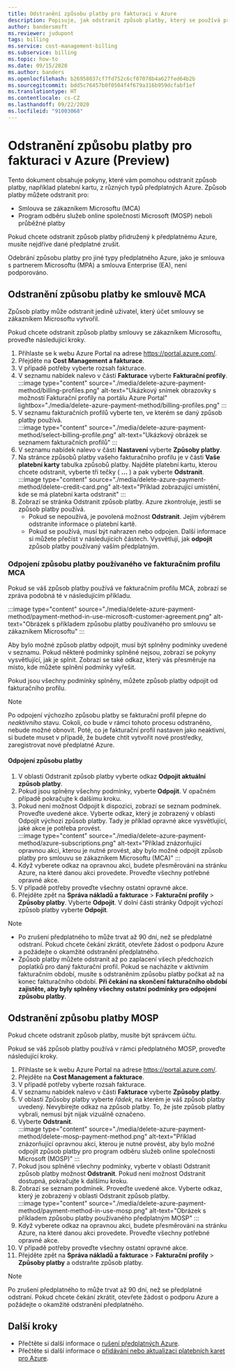 ```yaml
---
title: Odstranění způsobu platby pro fakturaci v Azure
description: Popisuje, jak odstranit způsob platby, který se používá pro předplatné Azure.
author: bandersmsft
ms.reviewer: judupont
tags: billing
ms.service: cost-management-billing
ms.subservice: billing
ms.topic: how-to
ms.date: 09/15/2020
ms.author: banders
ms.openlocfilehash: b26958037cf7fd752c6cf07078b4a627fed64b2b
ms.sourcegitcommit: bdd5c76457b0f0504f4f679a316b959dcfabf1ef
ms.translationtype: HT
ms.contentlocale: cs-CZ
ms.lasthandoff: 09/22/2020
ms.locfileid: "91003068"
---
```

# <a name="delete-an-azure-billing-payment-method-preview"></a>Odstranění způsobu platby pro fakturaci v Azure (Preview)

Tento dokument obsahuje pokyny, které vám pomohou odstranit způsob platby, například platební kartu, z různých typů předplatných Azure. Způsob platby můžete odstranit pro:

- Smlouva se zákazníkem Microsoftu (MCA)
- Program odběru služeb online společnosti Microsoft (MOSP) neboli průběžné platby

Pokud chcete odstranit způsob platby přidružený k předplatnému Azure, musíte nejdříve dané předplatné zrušit.

Odebrání způsobu platby pro jiné typy předplatného Azure, jako je smlouva s partnerem Microsoftu (MPA) a smlouva Enterprise (EA), není podporováno.

## <a name="delete-an-mca-payment-method"></a>Odstranění způsobu platby ke smlouvě MCA

Způsob platby může odstranit jedině uživatel, který účet smlouvy se zákazníkem Microsoftu vytvořil.

Pokud chcete odstranit způsob platby smlouvy se zákazníkem Microsoftu, proveďte následující kroky.

1. Přihlaste se k webu Azure Portal na adrese https://portal.azure.com/.
1. Přejděte na **Cost Management a fakturace**.
1. V případě potřeby vyberte rozsah fakturace.
1. V seznamu nabídek nalevo v části **Fakturace** vyberte **Fakturační profily**.  
    :::image type="content" source="./media/delete-azure-payment-method/billing-profiles.png" alt-text="Ukázkový snímek obrazovky s možností Fakturační profily na portálu Azure Portal" lightbox="./media/delete-azure-payment-method/billing-profiles.png" :::
1. V seznamu fakturačních profilů vyberte ten, ve kterém se daný způsob platby používá.  
    :::image type="content" source="./media/delete-azure-payment-method/select-billing-profile.png" alt-text="Ukázkový obrázek se seznamem fakturačních profilů" :::
1. V seznamu nabídek nalevo v části **Nastavení** vyberte **Způsoby platby**.
1. Na stránce způsobů platby vašeho fakturačního profilu je v části **Vaše platební karty** tabulka způsobů platby. Najděte platební kartu, kterou chcete odstranit, vyberte tři tečky ( **...** ) a pak vyberte **Odstranit**.  
    :::image type="content" source="./media/delete-azure-payment-method/delete-credit-card.png" alt-text="Příklad zobrazující umístění, kde se má platební karta odstranit" :::
1. Zobrazí se stránka Odstranit způsob platby. Azure zkontroluje, jestli se způsob platby používá.
    - Pokud se nepoužívá, je povolená možnost **Odstranit**. Jejím výběrem odstraníte informace o platební kartě.
    - Pokud se používá, musí být nahrazen nebo odpojen. Další informace si můžete přečíst v následujících částech. Vysvětlují, jak **odpojit** způsob platby používaný vaším předplatným.

### <a name="detach-payment-method-used-by-an-mca-billing-profile"></a>Odpojení způsobu platby používaného ve fakturačním profilu MCA

Pokud se váš způsob platby používá ve fakturačním profilu MCA, zobrazí se zpráva podobná té v následujícím příkladu.

:::image type="content" source="./media/delete-azure-payment-method/payment-method-in-use-microsoft-customer-agreement.png" alt-text="Obrázek s příkladem způsobu platby používaného pro smlouvu se zákazníkem Microsoftu" :::

Aby bylo možné způsob platby odpojit, musí být splněny podmínky uvedené v seznamu. Pokud některé podmínky splněné nejsou, zobrazí se pokyny vysvětlující, jak je splnit. Zobrazí se také odkaz, který vás přesměruje na místo, kde můžete splnění podmínky vyřešit.

Pokud jsou všechny podmínky splněny, můžete způsob platby odpojit od fakturačního profilu.

> [!NOTE]
> Po odpojení výchozího způsobu platby se fakturační profil přepne do _neaktivního_ stavu. Cokoli, co bude v rámci tohoto procesu odstraněno, nebude možné obnovit. Poté, co je fakturační profil nastaven jako neaktivní, si budete muset v případě, že budete chtít vytvořit nové prostředky, zaregistrovat nové předplatné Azure.

#### <a name="to-detach-a-payment-method"></a>Odpojení způsobu platby

1. V oblasti Odstranit způsob platby vyberte odkaz **Odpojit aktuální způsob platby**.
1. Pokud jsou splněny všechny podmínky, vyberte **Odpojit**. V opačném případě pokračujte k dalšímu kroku.
1. Pokud není možnost Odpojit k dispozici, zobrazí se seznam podmínek. Proveďte uvedené akce. Vyberte odkaz, který je zobrazený v oblasti Odpojit výchozí způsob platby. Tady je příklad opravné akce vysvětlující, jaké akce je potřeba provést.  
    :::image type="content" source="./media/delete-azure-payment-method/azure-subscriptions.png" alt-text="Příklad znázorňující opravnou akci, kterou je nutné provést, aby bylo možné odpojit způsob platby pro smlouvu se zákazníkem Microsoftu (MCA)" :::
1. Když vyberete odkaz na opravnou akci, budete přesměrováni na stránku Azure, na které danou akci provedete. Proveďte všechny potřebné opravné akce.
1. V případě potřeby proveďte všechny ostatní opravné akce.
1. Přejděte zpět na **Správa nákladů a fakturace** > **Fakturační profily** > **Způsoby platby**. Vyberte **Odpojit**. V dolní části stránky Odpojit výchozí způsob platby vyberte **Odpojit**.

> [!NOTE]
> - Po zrušení předplatného to může trvat až 90 dní, než se předplatné odstraní. Pokud chcete čekání zkrátit, otevřete žádost o podporu Azure a požádejte o okamžité odstranění předplatného.
> - Způsob platby můžete odstranit až po zaplacení všech předchozích poplatků pro daný fakturační profil. Pokud se nacházíte v aktivním fakturačním období, musíte s odstraněním způsobu platby počkat až na konec fakturačního období. **Při čekání na skončení fakturačního období zajistěte, aby byly splněny všechny ostatní podmínky pro odpojení způsobu platby**.

## <a name="delete-a-mosp-payment-method"></a>Odstranění způsobu platby MOSP

Pokud chcete odstranit způsob platby, musíte být správcem účtu.

Pokud se váš způsob platby používá v rámci předplatného MOSP, proveďte následující kroky.

1. Přihlaste se k webu Azure Portal na adrese https://portal.azure.com/.
1. Přejděte na **Cost Management a fakturace**.
1. V případě potřeby vyberte rozsah fakturace.
1. V seznamu nabídek nalevo v části **Fakturace** vyberte **Způsoby platby**.
1. V oblasti Způsoby platby vyberte _řádek_, na kterém je váš způsob platby uvedený. Nevybírejte odkaz na způsob platby. To, že jste způsob platby vybrali, nemusí být nijak vizuálně označeno.
1. Vyberte **Odstranit**.  
    :::image type="content" source="./media/delete-azure-payment-method/delete-mosp-payment-method.png" alt-text="Příklad znázorňující opravnou akci, kterou je nutné provést, aby bylo možné odpojit způsob platby pro program odběru služeb online společnosti Microsoft (MOSP)" :::
1. Pokud jsou splněné všechny podmínky, vyberte v oblasti Odstranit způsob platby možnost **Odstranit**. Pokud není možnost Odstranit dostupná, pokračujte k dalšímu kroku.
1. Zobrazí se seznam podmínek. Proveďte uvedené akce. Vyberte odkaz, který je zobrazený v oblasti Odstranit způsob platby.  
    :::image type="content" source="./media/delete-azure-payment-method/payment-method-in-use-mosp.png" alt-text="Obrázek s příkladem způsobu platby používaného předplatným MOSP" :::
1. Když vyberete odkaz na opravnou akci, budete přesměrováni na stránku Azure, na které danou akci provedete. Proveďte všechny potřebné opravné akce.
1. V případě potřeby proveďte všechny ostatní opravné akce.
1. Přejděte zpět na **Správa nákladů a fakturace** > **Fakturační profily** > **Způsoby platby** a odstraňte způsob platby.

> [!NOTE]
> Po zrušení předplatného to může trvat až 90 dní, než se předplatné odstraní. Pokud chcete čekání zkrátit, otevřete žádost o podporu Azure a požádejte o okamžité odstranění předplatného.

## <a name="next-steps"></a>Další kroky

- Přečtěte si další informace o [rušení předplatných Azure](cancel-azure-subscription.md).
- Přečtěte si další informace o [přidávání nebo aktualizaci platebních karet pro Azure](change-credit-card.md).